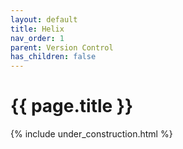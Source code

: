 ```yaml
---
layout: default
title: Helix
nav_order: 1
parent: Version Control
has_children: false
---
```


{{ page.title }}
======================

{% include under_construction.html %}

<br>

<br>